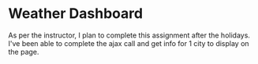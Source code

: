# Weather Dashboard

As per the instructor, I plan to complete this assignment after the holidays. I've been able to complete the ajax call and get info for 1 city to display on the page.